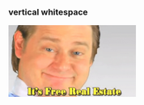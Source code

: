 ### vertical whitespace

<img src="https://github.com/lorencarvalho/lorencarvalho/raw/master/free.jpg" alt="tim" width="50%" height="50%"/>
